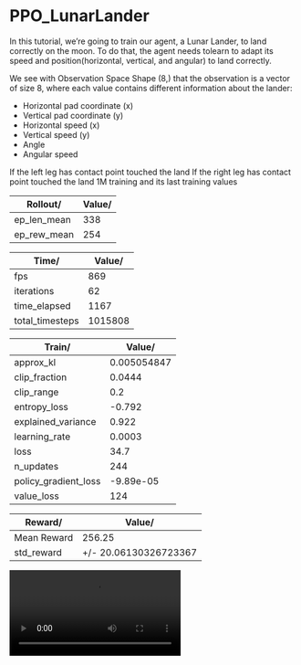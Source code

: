 # PPO_LunarLander
In this tutorial, we’re going to train our agent, a Lunar Lander, to land correctly on the moon. To do that, the agent needs tolearn to adapt its speed and position(horizontal, vertical, and angular) to land correctly.

We see with Observation Space Shape (8,) that the observation is a vector of size 8, where each value contains different information about the lander:

* Horizontal pad coordinate (x)
* Vertical pad coordinate (y)
* Horizontal speed (x)
* Vertical speed (y)
* Angle
* Angular speed

If the left leg has contact point touched the land
If the right leg has contact point touched the land
1M training and its last training values 

Rollout/  | Value/
------------- | -------------
ep_len_mean  | 338
ep_rew_mean  | 254 

Time/  | Value/
------------- | -------------
fps  | 869
iterations  | 62
time_elapsed  | 1167
total_timesteps  | 1015808

Train/  | Value/
------------- | -------------
approx_kl  | 0.005054847
clip_fraction  | 0.0444
clip_range  | 0.2
entropy_loss  | -0.792
explained_variance  | 0.922 
learning_rate  | 0.0003 
loss  | 34.7
n_updates  | 244
policy_gradient_loss  | -9.89e-05
value_loss  | 124


Reward/  | Value/
------------- | -------------
Mean Reward  | 256.25
std_reward  | +/- 20.06130326723367 


<video src='replay.mov'/>
<video src='video1.mov' width=180/>
